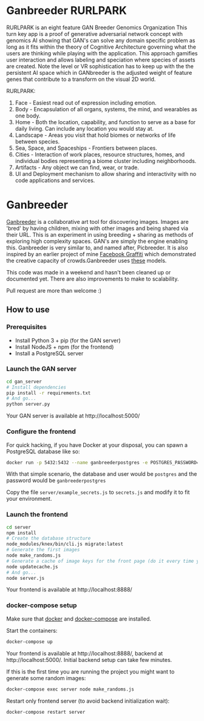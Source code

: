 # Ganbreeder RURLPARK
RURLPARK is an eight feature GAN Breeder Genomics Organization
This turn key app is a proof of generative adversarial network concept with genomics AI showing that GAN's can solve any domain specific problem as long as it fits within the theory of Cognitive Architecture governing what the users are thinking while playing with the application.  This approach gamifies user interaction and allows labeling and speciation where species of assets are created.  Note the level or VR sophistication has to keep up with the the persistent AI space which in GANbreeder is the adjusted weight of feature genes that contribute to a transform on the visual 2D world.

RURLPARK:
1) Face - Easiest read out of expression including emotion.
2) Body - Encapsulation of all organs, systems, the mind, and wearables as one body.
3) Home - Both the location, capability, and function to serve as a base for daily living.  Can include any location you would stay at.
4) Landscape - Areas you visit that hold biomes or networks of life between species.
5) Sea, Space, and Spaceships - Frontiers between places.
6) Cities - Interaction of work places, resource structures, homes, and individual bodies representing a biome cluster including neighborhoods.
7) Artifacts - Any object we can find, wear, or trade.
8) UI and Deployment mechanism to allow sharing and interactivity with no code applications and services.




# Ganbreeder

[Ganbreeder](https://ganbreeder.app) is a collaborative art tool for discovering images. Images are 'bred' by having children, mixing with other images and being shared via their URL. This is an experiment in using breeding + sharing as methods of exploring high complexity spaces. GAN's are simply the engine enabling this. Ganbreeder is very similar to, and named after, Picbreeder. It is also inspired by an earlier project of mine [Facebook Graffiti](http://www.joelsimon.net/facebook-graffiti.html) which demonstrated the creative capacity of crowds.Ganbreeder uses [these](https://tfhub.dev/deepmind/biggan-128/2) models.

This code was made in a weekend and hasn't been cleaned up or documented yet. There are also improvements to make to scalability.

Pull request are more than welcome :)

## How to use

### Prerequisites
* Install Python 3 + pip (for the GAN server)
* Install NodeJS + npm (for the frontend)
* Install a PostgreSQL server

### Launch the GAN server
```bash
cd gan_server
# Install dependencies
pip install -r requirements.txt
# And go...
python server.py
```
Your GAN server is available at http://localhost:5000/

### Configure the frontend
For quick hacking, if you have Docker at your disposal, you can spawn a PostgreSQL database like so:
```bash
docker run -p 5432:5432 --name ganbreederpostgres -e POSTGRES_PASSWORD=ganbreederpostgres -d postgres
```
With that simple scenario, the database and user would be `postgres` and the password would be `ganbreederpostgres`

Copy the file `server/example_secrets.js` to `secrets.js` and modify it to fit your environment.

### Launch the frontend
```bash
cd server
npm install
# Create the database structure
node_modules/knex/bin/cli.js migrate:latest
# Generate the first images
node make_randoms.js
# Generate a cache of image keys for the front page (do it every time you want to update the front page)
node updatecache.js
# And go...
node server.js
```
Your frontend is available at http://localhost:8888/

### docker-compose setup

Make sure that [docker](https://docs.docker.com/install/) and [docker-compose](https://docs.docker.com/compose/install/) are installed.

Start the containers:
```bash
docker-compose up
```
Your frontend is available at http://localhost:8888/, backend at http://localhost:5000/.
Initial backend setup can take few minutes.

If this is the first time you are running the project you might want to generate some random images:
```bash
docker-compose exec server node make_randoms.js
```
Restart only frontend server (to avoid backend initialization wait):
```bash
docker-compose restart server
```

